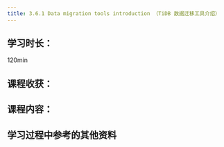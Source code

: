 ```yaml
---
title: 3.6.1 Data migration tools introduction （TiDB 数据迁移工具介绍）
---
```


## 学习时长：

120min

## 课程收获：

## 课程内容：

>

## 学习过程中参考的其他资料

